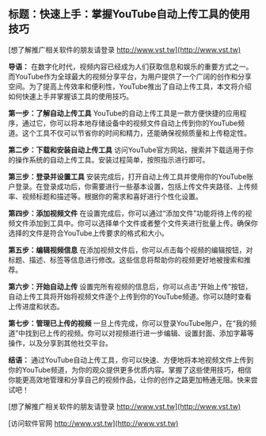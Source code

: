 ## **标题：快速上手：掌握YouTube自动上传工具的使用技巧**

[想了解推广相关软件的朋友请登录 http://www.vst.tw](http://www.vst.tw)

**导语：**
在数字化时代，视频内容已经成为人们获取信息和娱乐的重要方式之一。而YouTube作为全球最大的视频分享平台，为用户提供了一个广阔的创作和分享空间。为了提高上传效率和便利性，YouTube推出了自动上传工具，本文将介绍如何快速上手并掌握该工具的使用技巧。

**第一步：了解自动上传工具**
YouTube的自动上传工具是一款方便快捷的应用程序，通过它，你可以将本地存储设备中的视频文件自动上传到你的YouTube频道。这个工具不仅可以节省你的时间和精力，还能确保视频质量和上传稳定性。

**第二步：下载和安装自动上传工具**
访问YouTube官方网站，搜索并下载适用于你的操作系统的自动上传工具。安装过程简单，按照指示进行即可。

**第三步：登录并设置工具**
安装完成后，打开自动上传工具并使用你的YouTube账户登录。在登录成功后，你需要进行一些基本设置，包括上传文件夹路径、上传频率、视频标题和描述等。根据你的需求和喜好进行个性化设置。

**第四步：添加视频文件**
在设置完成后，你可以通过“添加文件”功能将待上传的视频文件添加到工具中。你可以选择单个文件或者整个文件夹进行批量上传。确保你选择的文件是符合YouTube上传要求的格式和大小。

**第五步：编辑视频信息**
在添加视频文件后，你可以点击每个视频的编辑按钮，对标题、描述、标签等信息进行修改。这些信息将帮助你的视频更好地被搜索和推荐。

**第六步：开始自动上传**
设置完所有视频的信息后，你可以点击“开始上传”按钮，自动上传工具将开始将视频文件逐个上传到你的YouTube频道。你可以随时查看上传进度和状态。

**第七步：管理已上传的视频**
一旦上传完成，你可以登录YouTube账户，在“我的频道”中找到已上传的视频。你可以对视频进行进一步编辑、设置封面、添加字幕等操作，以及分享到其他社交平台。

**结语：**
通过YouTube自动上传工具，你可以快速、方便地将本地视频文件上传到你的YouTube频道，为你的观众提供更多优质内容。掌握了这些使用技巧，相信你能更高效地管理和分享自己的视频作品，让你的创作之路更加畅通无阻。快来尝试吧！

[想了解推广相关软件的朋友请登录 http://www.vst.tw](http://www.vst.tw)


[访问软件官网 http://www.vst.tw](http://www.vst.tw)
